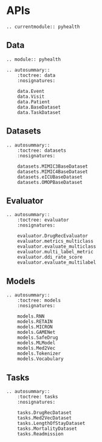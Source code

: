 # APIs

```{eval-rst}
.. currentmodule:: pyhealth
```


## Data

```{eval-rst}
.. module:: pyhealth

```

```{eval-rst}
.. autosummary::
    :toctree: data
    :nosignatures:
    
    data.Event
    data.Visit
    data.Patient
    data.BaseDataset
    data.TaskDataset
```

## Datasets

```{eval-rst}
.. autosummary::
    :toctree: datasets
    :nosignatures:
    
    datasets.MIMIC3BaseDataset
    datasets.MIMIC4BaseDataset
    datasets.eICUBaseDataset
    datasets.OMOPBaseDataset
```

## Evaluator

```{eval-rst}
.. autosummary::
    :toctree: evaluator
    :nosignatures:
    
    evaluator.DrugRecEvaluator
    evaluator.metrics_multiclass
    evaluator.evaluate_multiclass
    evaluator.multi_label_metric
    evaluator.ddi_rate_score
    evaluator.evaluate_multilabel
```

## Models

```{eval-rst}
.. autosummary::
    :toctree: models
    :nosignatures:
    
    models.RNN
    models.RETAIN
    models.MICRON
    models.GAMENet
    models.SafeDrug
    models.MLModel
    models.Med2Vec
    models.Tokenizer
    models.Vocabulary
```

## Tasks

```{eval-rst}
.. autosummary::
    :toctree: tasks
    :nosignatures:
    
    tasks.DrugRecDataset
    tasks.Med2VecDataset
    tasks.LengthOfStayDataset
    tasks.MortalityDataset
    tasks.Readmission
```